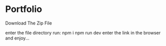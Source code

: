 # Portfolio

Download The Zip File

enter the file directory
run: npm i
     npm run dev
enter the link in the browser and enjoy...
